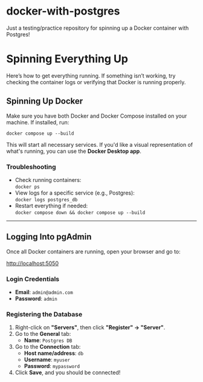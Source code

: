 # docker-with-postgres

Just a testing/practice repository for spinning up a Docker container with Postgres!

# Spinning Everything Up

Here’s how to get everything running. If something isn’t working, try checking the container logs or verifying that Docker is running properly.

## Spinning Up Docker

Make sure you have both Docker and Docker Compose installed on your machine. If installed, run:

```
docker compose up --build
```

This will start all necessary services. If you'd like a visual representation of what's running, you can use the **Docker Desktop app**.

### Troubleshooting

- Check running containers:  
  `docker ps`
- View logs for a specific service (e.g., Postgres):  
  `docker logs postgres_db`
- Restart everything if needed:  
  `docker compose down && docker compose up --build`

---

## Logging Into pgAdmin

Once all Docker containers are running, open your browser and go to:

[http://localhost:5050](http://localhost:5050)

### Login Credentials

- **Email**: `admin@admin.com`
- **Password**: `admin`

### Registering the Database

1. Right-click on **"Servers"**, then click **"Register" → "Server"**.
2. Go to the **General** tab:
   - **Name**: `Postgres DB`
3. Go to the **Connection** tab:
   - **Host name/address**: `db`
   - **Username**: `myuser`
   - **Password**: `mypassword`
4. Click **Save**, and you should be connected!
